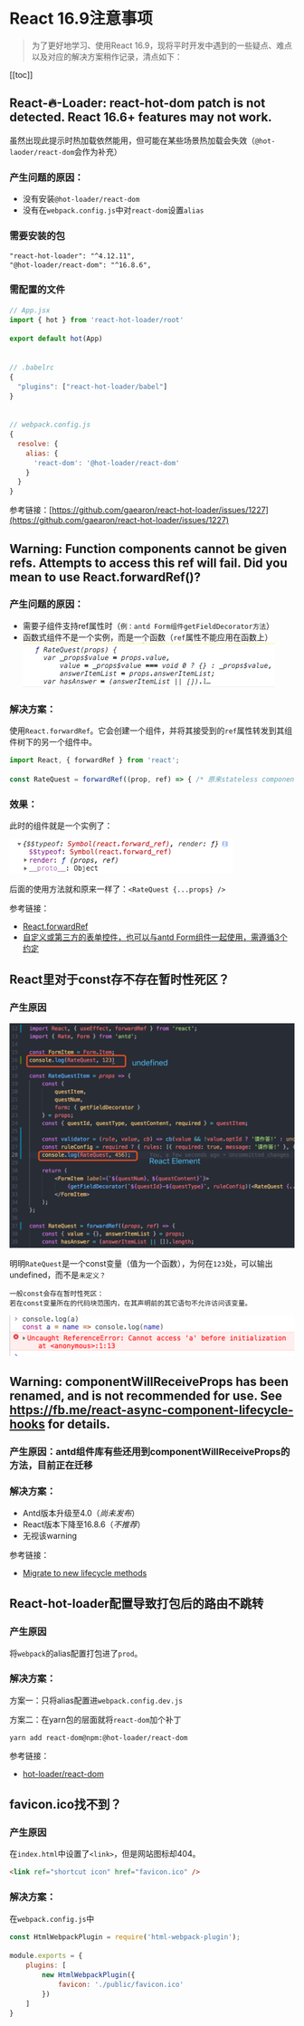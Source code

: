 # React 16.9注意事项
> 为了更好地学习、使用React 16.9，现将平时开发中遇到的一些疑点、难点以及对应的解决方案稍作记录，清点如下：

[[toc]]

## React-🔥-Loader: react-hot-dom patch is not detected. React 16.6+ features may not work.
虽然出现此提示时热加载依然能用，但可能在某些场景热加载会失效（`@hot-laoder/react-dom`会作为补充）

### 产生问题的原因：
 - 没有安装`@hot-loader/react-dom`
 - 没有在`webpack.config.js`中对`react-dom`设置`alias`

### 需要安装的包
```
"react-hot-loader": "^4.12.11",
"@hot-loader/react-dom": "^16.8.6",
```

### 需配置的文件
```js
// App.jsx
import { hot } from 'react-hot-loader/root'

export default hot(App)
 

// .babelrc
{
  "plugins": ["react-hot-loader/babel"]
}
 

// webpack.config.js
{
  resolve: {
    alias: {
      'react-dom': '@hot-loader/react-dom'
    }
  }
}
```
参考链接：[https://github.com/gaearon/react-hot-loader/issues/1227](https://github.com/gaearon/react-hot-loader/issues/1227)

## Warning: Function components cannot be given refs. Attempts to access this ref will fail. Did you mean to use React.forwardRef()?

### 产生问题的原因：
 - 需要子组件支持ref属性时（`例：antd Form组件getFieldDecorator方法`）
 - 函数式组件不是一个实例，而是一个函数（`ref`属性不能应用在函数上）
 ![alt](./img/notes-1.png)

### 解决方案：
使用`React.forwardRef`。它会创建一个组件，并将其接受到的`ref`属性转发到其组件树下的另一个组件中。
```js
import React, { forwardRef } from 'react';

const RateQuest = forwardRef((prop, ref) => { /* 原来stateless component里的内容 */})
```

### 效果：
此时的组件就是一个实例了：

 ![alt](./img/notes-2.png)
 
 后面的使用方法就和原来一样了：`<RateQuest {...props} />`

参考链接：
 - [React.forwardRef](https://zh-hans.reactjs.org/docs/react-api.html#reactforwardref)
 - [自定义或第三方的表单控件，也可以与antd Form组件一起使用，需遵循3个约定](https://github.com/ant-design/ant-design/issues/16386)

 ## React里对于const存不存在暂时性死区？
 ### 产生原因
 ![alt](./img/notes-3.png)

明明`RateQuest`是一个const变量（值为一个函数），为何在`123`处，可以输出undefined，而不是`未定义？`

```
一般const会存在暂时性死区：
若在const变量所在的代码块范围内，在其声明前的其它语句不允许访问该变量。
```
 ![alt](./img/notes-4.png)

 ## Warning: componentWillReceiveProps has been renamed, and is not recommended for use. See https://fb.me/react-async-component-lifecycle-hooks for details.

 ### 产生原因：antd组件库有些还用到componentWillReceiveProps的方法，目前正在迁移

 ### 解决方案：
  - Antd版本升级至4.0（*尚未发布*）
  - React版本下降至16.8.6（*不推荐*）
  - 无视该warning

参考链接：
 - [Migrate to new lifecycle methods](https://github.com/ant-design/ant-design/issues/9792)

 ## React-hot-loader配置导致打包后的路由不跳转
 ### 产生原因
 将`webpack`的alias配置打包进了`prod`。

 ### 解决方案：
 方案一：只将alias配置进`webpack.config.dev.js`

 方案二：在yarn包的层面就将`react-dom`加个补丁
 ```
 yarn add react-dom@npm:@hot-loader/react-dom
 ```

参考链接：
 - [hot-loader/react-dom](https://github.com/hot-loader/react-dom)

## favicon.ico找不到？
### 产生原因
在`index.html`中设置了`<link>`，但是网站图标却404。
```html
<link ref="shortcut icon" href="favicon.ico" />
```

### 解决方案：
在`webpack.config.js`中
```js
const HtmlWebpackPlugin = require('html-webpack-plugin');

module.exports = {
    plugins: [
        new HtmlWebpackPlugin({
            favicon: './public/favicon.ico'
        })
    ]
}
```